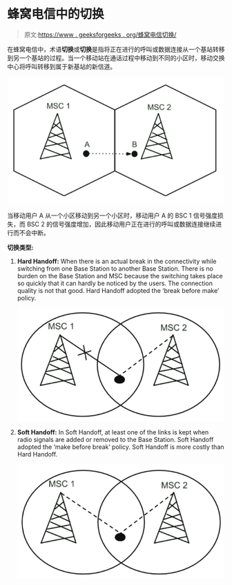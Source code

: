 # 蜂窝电信中的切换

> 原文:[https://www . geeksforgeeks . org/蜂窝电信切换/](https://www.geeksforgeeks.org/handoff-in-cellular-telecommunications/)

在蜂窝电信中，术语**切换**或**切换**是指将正在进行的呼叫或数据连接从一个基站转移到另一个基站的过程。当一个移动站在通话过程中移动到不同的小区时，移动交换中心将呼叫转移到属于新基站的新信道。

![](img/a732e5d145958d3c13489b5f0fa617be.png)

当移动用户 A 从一个小区移动到另一个小区时，移动用户 A 的 BSC 1 信号强度损失，而 BSC 2 的信号强度增加，因此移动用户正在进行的呼叫或数据连接继续进行而不会中断。

**切换类型:**

1.  **Hard Handoff:**
    When there is an actual break in the connectivity while switching from one Base Station to another Base Station. There is no burden on the Base Station and MSC because the switching takes place so quickly that it can hardly be noticed by the users. The connection quality is not that good. Hard Handoff adopted the ‘break before make’ policy.

    ![](img/102103cbce19052c22132d8774a8d5cf.png)

2.  **Soft Handoff:**
    In Soft Handoff, at least one of the links is kept when radio signals are added or removed to the Base Station. Soft Handoff adopted the ‘make before break’ policy. Soft Handoff is more costly than Hard Handoff.

    ![](img/e269e0610f953657e4002ee36b826408.png)
